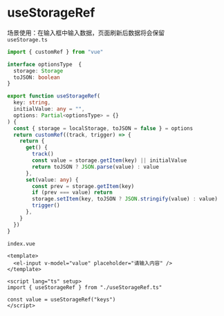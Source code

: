 # useStorageRef

<div class="tip custom-block">
场景使用：在输入框中输入数据，页面刷新后数据将会保留
</div>
<code>useStorage.ts</code>

```typescript
import { customRef } from "vue"

interface optionsType  {
  storage: Storage
  toJSON: boolean
}

export function useStorageRef(
  key: string,
  initialValue: any = "",
  options: Partial<optionsType> = {}
) {
  const { storage = localStorage, toJSON = false } = options
  return customRef((track, trigger) => {
    return {
      get() {
        track()
        const value = storage.getItem(key) || initialValue
        return toJSON ? JSON.parse(value) : value
      },
      set(value: any) {
        const prev = storage.getItem(key)
        if (prev === value) return
        storage.setItem(key, toJSON ? JSON.stringify(value) : value)
        trigger()
      },
    }
  })
}
```

<code>index.vue</code>

```vue
<template>
  <el-input v-model="value" placeholder="请输入内容" />
</template>

<script lang="ts" setup>
import { useStorageRef } from "./useStorageRef.ts"

const value = useStorageRef("keys")
</script>
```
